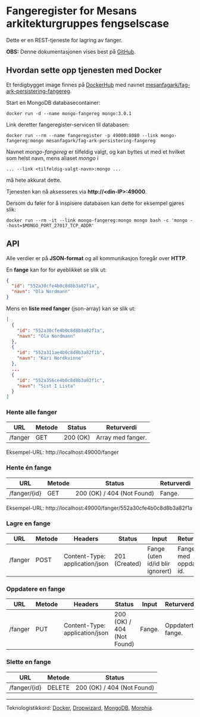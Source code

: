 # Fangeregister for Mesans arkitekturgruppes fengselscase

Dette er en REST-tjeneste for lagring av fanger.

__OBS:__ Denne dokumentasjonen vises best på [GitHub](https://github.com/erlendk/fag-ark-persistering-fangeregister).

## Hvordan sette opp tjenesten med Docker

Et ferdigbygget image finnes på [DockerHub](https://hub.docker.com) med navnet [mesanfagark/fag-ark-persistering-fangereg](https://registry.hub.docker.com/u/mesanfagark/fag-ark-persistering-fangereg/).

Start en MongoDB databasecontainer:

```
docker run -d --name mongo-fangereg mongo:3.0.1
```

Link deretter fangeregister-servicen til databasen:

```
docker run --rm --name fangeregister -p 49000:8080 --link mongo-fangereg:mongo mesanfagark/fag-ark-persistering-fangereg
```

Navnet *mongo-fangereg* er tilfeldig valgt, og kan byttes ut med et hvilket som helst navn, mens aliaset *mongo* i 

```... --link <tilfeldig-valgt-navn>:mongo ...```

må hete akkurat dette. 

Tjenesten kan nå aksesseres via __http://\<din-IP\>:49000__.

Dersom du føler for å inspisere databasen kan dette for eksempel gjøres slik:

```
docker run --rm -it --link mongo-fangereg:mongo mongo bash -c 'mongo --host=$MONGO_PORT_27017_TCP_ADDR'
```

## API

Alle verdier er på __JSON-format__ og all kommunikasjon foregår over __HTTP__.

En __fange__ kan for for øyeblikket se slik ut:

```json
{
  "id": "552a30cfe4b0c8d8b3a82f1a",
  "navn": "Ola Nordmann"
}
```

Mens en __liste med fanger__ (json-array) kan se slik ut:

```json
[
  {
    "id": "552a30cfe4b0c8d8b3a82f1a",
    "navn": "Ola Nordmann"
  },
  {
    "id": "552a311ae4b0c8d8b3a82f1b",
    "navn": "Kari Nordkvinne"
  },
  ...
  {
    "id": "552a356ce4b0c8d8b3a82f1c",
    "navn": "Sist I Lista"
  }
]
```

### Hente alle fanger

URL | Metode | Status | Returverdi
--- | --- | --- | ---
/fanger | GET | 200 (OK) | Array med fanger.

Eksempel-URL: http://localhost:49000/fanger 

### Hente én fange

URL | Metode | Status | Returverdi
--- | --- | --- | ---
/fanger/{id} | GET | 200 (OK) / 404 (Not Found) | Fange.

Eksempel-URL: http://localhost:49000/fanger/552a30cfe4b0c8d8b3a82f1a

### Lagre en fange

URL | Metode | Headers | Status | Input | Returverdi
--- | --- | --- | --- | --- | ---
/fanger | POST | Content-Type: application/json | 201 (Created) | Fange (uten id/id blir ignorert) | Fange med oppdatert id.

### Oppdatere en fange

URL | Metode | Headers | Status | Input | Returverdi
--- | --- | --- | --- | --- | ---
/fanger | PUT | Content-Type: application/json | 200 (OK) / 404 (Not Found) | Fange. | Oppdatert fange.

### Slette en fange

URL | Metode | Status
--- | --- | ---
/fanger/{id} | DELETE  | 200 (OK) / 404 (Not Found) 

---

Teknologistikkord: [Docker](https://www.docker.com/), [Dropwizard](http://dropwizard.io/), [MongoDB](https://www.mongodb.org/), [Morphia](https://github.com/mongodb/morphia).
